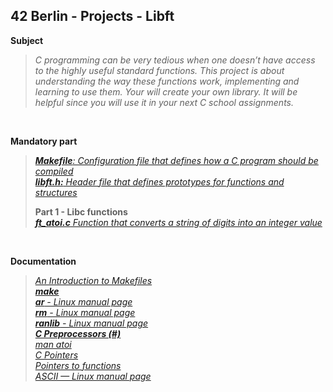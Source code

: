 ## 42 Berlin - Projects - Libft

**Subject**
>_C programming can be very tedious when one doesn’t have access to the highly useful standard functions.
>This project is about understanding the way these functions work, implementing and learning to use them.
>Your will create your own library. It will be helpful since you will use it in your next C school assignments._
>

<br>

**Mandatory part** 
> _[**Makefile**: Configuration file that defines how a C program should be compiled](https://github.com/Tarcisio2code/42Berlin/blob/master/Projects/Libft/files/Makefile)_   
> _[**libft.h:** Header file that defines prototypes for functions and structures](https://github.com/Tarcisio2code/42Berlin/blob/master/Projects/Libft/files/libft.h)_
>
> **Part 1 - Libc functions**    
> _[**ft_atoi.c** Function that converts a string of digits into an integer value](https://github.com/Tarcisio2code/42Berlin/blob/master/Projects/Libft/files/ft_atoi.c)_

<br>

**Documentation**
>_[An Introduction to Makefiles](https://www.gnu.org/software/make/manual/html_node/Introduction.html)_    
>_[**make**](https://www.gnu.org/software/make/manual/make.html)_   
>_[**ar** - Linux manual page](https://man7.org/linux/man-pages/man1/ar.1.html)_   
>_[**rm** - Linux manual page](https://man7.org/linux/man-pages/man1/rm.1.html)_   
>_[**ranlib** - Linux manual page](https://man7.org/linux/man-pages/man1/ranlib.1.html)_   
>_[**C Preprocessors (#)**](https://www.geeksforgeeks.org/cc-preprocessors/)_   
>_[man atoi](https://man7.org/linux/man-pages/man3/atoi.3.html)_    
>_[C Pointers](https://www.geeksforgeeks.org/c-pointers/)_     
>_[Pointers to functions](https://www.ibm.com/docs/en/zos/3.1.0?topic=functions-pointers)_    
>_[ASCII — Linux manual page](https://man7.org/linux/man-pages/man7/ascii.7.html)_  
>

